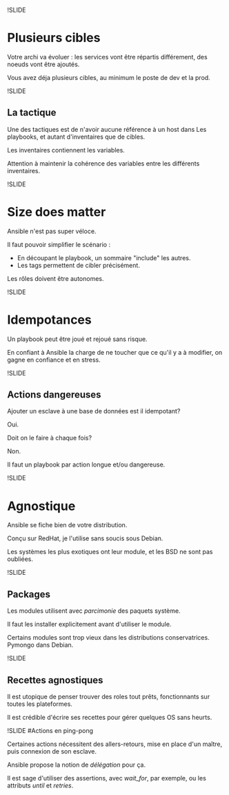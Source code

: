 !SLIDE
# Plusieurs cibles

Votre archi va évoluer : les services vont être répartis différement, des noeuds vont être ajoutés.

Vous avez déja plusieurs cibles, au minimum le poste de dev et la prod.

!SLIDE
## La tactique

Une des tactiques est de n'avoir aucune référence à un host dans Les playbooks,
et autant d'inventaires que de cibles.

Les inventaires contiennent les variables.

Attention à maintenir la cohérence des variables entre les différents inventaires.

!SLIDE
# Size does matter

Ansible n'est pas super véloce.

Il faut pouvoir simplifier le scénario :

 * En découpant le playbook, un sommaire "include" les autres.
 * Les tags permettent de cibler précisément.

Les rôles doivent être autonomes.

!SLIDE
# Idempotances

Un playbook peut être joué et rejoué sans risque.

En confiant à Ansible la charge de ne toucher que ce qu'il y a à modifier, on gagne en confiance et en stress.

!SLIDE
## Actions dangereuses

Ajouter un esclave à une base de données est il idempotant?

Oui.

Doit on le faire à chaque fois?

Non.

Il faut un playbook par action longue et/ou dangereuse.

!SLIDE
# Agnostique

Ansible se fiche bien de votre distribution.

Conçu sur RedHat, je l'utilise sans soucis sous Debian.

Les systèmes les plus exotiques ont leur module, et les BSD ne sont pas oubliées.

!SLIDE
## Packages

Les modules utilisent avec *parcimonie* des paquets système.

Il faut les installer explicitement avant d'utiliser le module.

Certains modules sont trop vieux dans les distributions conservatrices. Pymongo dans Debian.

!SLIDE
## Recettes agnostiques

Il est utopique de penser trouver des roles tout prêts, fonctionnants sur toutes les plateformes.

Il est crédible d'écrire ses recettes pour gérer quelques OS sans heurts.

!SLIDE
#Actions en ping-pong

Certaines actions nécessitent des allers-retours, mise en place d'un maître, puis connexion de son esclave.

Ansible propose la notion de *délégation* pour ça.

Il est sage d'utiliser des assertions, avec *wait_for*, par exemple, ou les attributs *until* et *retries*.
